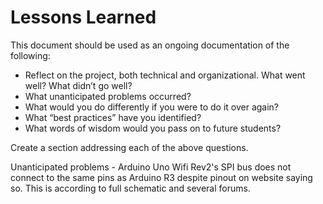 # Lessons Learned

This document should be used as an ongoing documentation of the following:

- Reflect on the project, both technical and organizational. What went well? What didn’t go well? 
- What unanticipated problems occurred? 
- What would you do differently if you were to do it over again? 
- What “best practices” have you identified? 
- What words of wisdom would you pass on to future students?

Create a section addressing each of the above questions. 

Unanticipated problems -
Arduino Uno Wifi Rev2's SPI bus does not connect to the same pins as Arduino R3 despite pinout on website saying so. This is according to full schematic and several forums.
